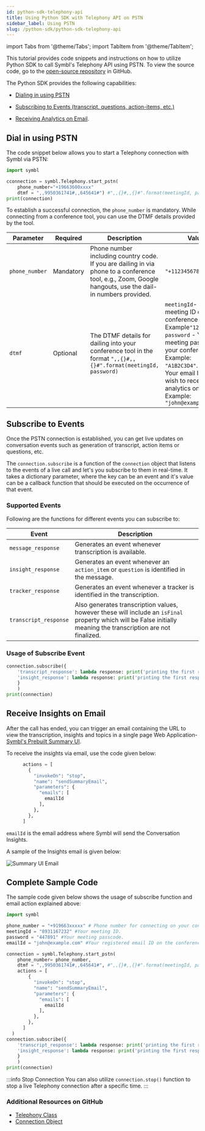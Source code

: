```yaml
---
id: python-sdk-telephony-api
title: Using Python SDK with Telephony API on PSTN 
sidebar_label: Using PSTN 
slug: /python-sdk/python-sdk-telephony-api
---
```

import Tabs from '@theme/Tabs';
import TabItem from '@theme/TabItem';

This tutorial provides code snippets and instructions on how to utilize Python SDK to call Symbl's Telephony API using PSTN. To view the source code, go to the [open-source repository](https://github.com/symblai/symbl-python) in GitHub. 

The Python SDK provides the following capabilities:

- [Dialing in using PSTN](#dial-in-using-pstn)<br/>

- [Subscribing to Events (transcript, questions, action-items, etc.)](#subscribe-to-events)<br/>

- [Receiving Analytics on Email](#receive-insights-on-email).


## Dial in using PSTN

The code snippet below allows you to start a Telephony connection with Symbl via PSTN: 
```py
import symbl

cconnection = symbl.Telephony.start_pstn(
    phone_number="+19663600xxxx"
    dtmf = ",,9950361741#,,645641#") #",,{}#,,{}#".format(meetingId, password)
print(connection)
```
To establish a successful connection, the `phone_number` is mandatory. While connecting from a conference tool, you can use the DTMF details provided by the tool. 

Parameter  | Required | Description | Value
----------- | ------- |  ------- | ------- | 
`phone_number` | Mandatory | Phone number including country code. If you are dailing in via phone to a conference tool, e.g., Zoom, Google hangouts, use the dail-in numbers provided. | `"+11234567890"`
`dtmf`| Optional | The DTMF details for dailing into your conference tool in the format `",,{}#,,{}#".format(meetingId, password)` | `meetingId`- Your meeting ID of your conference tool. Example`"12345"`. &nbsp; &nbsp; `password` - Your meeting password of your conference tool. Example: `"A1B2C3D4"`.&nbsp;&nbsp;`emailId`- Your email ID you wish to receive the analytics on. Example: `"john@example.com"`|

## Subscribe to Events

Once the PSTN connection is established, you can get live updates on conversation events such as generation of transcript, action items or questions, etc.

The `connection.subscribe` is a function of the `connection` object that listens to the events of a live call and let's you subscribe to them in real-time. It takes a dictionary parameter, where the key can be an event and it's value can be a callback function that should be executed on the occurrence of that event.

### Supported Events 

Following are the functions for different events you can subscribe to: 

Event  | Description 
----------- |------- |
`message_response` | Generates an event whenever transcription is available.
`insight_response` | Generates an event whenever an `action_item` or `question` is identified in the message. 
`tracker_response`| Generates an event whenever a tracker is identified in the transcription.
`transcript_response` | Also generates transcription values, however these will include an `isFinal` property which will be False initially meaning the transcription are not finalized.

### Usage of Subscribe Event

```py
connection.subscribe({
    'transcript_response': lambda response: print('printing the first response ' + str(response)), 
    'insight_response': lambda response: print('printing the first response ' + str(response))
    }
    )
print(connection)
```
## Receive Insights on Email

After the call has ended, you can trigger an email containing the URL to view the transcription, insights and topics in a single page Web Application- [Symbl's Prebuilt Summary UI](/docs/pre-built-ui/summary-ui). 

To receive the insights via email, use the code given below:

```py
      actions = [
        {
          "invokeOn": "stop",
          "name": "sendSummaryEmail",
          "parameters": {
            "emails": [
              emailId
            ],
          },
        },
      ]
```

`emailId` is the email address where Symbl will send the Conversation Insights. 

A sample of the Insights email is given below:

![Summary UI Email](/img/python-sdk-email.png)

## Complete Sample Code

The sample code given below shows the usage of subscribe function and email action explained above:

```py
import symbl

phone_number = "+919663xxxxx" # Phone number for connecting on your conference call, e.g., Zoom, Google hangouts. 
meetingId = "8931167232" #Your meeting ID.
password = "447891" #Your meeting passcode.
emailId = "john@example.com" #Your registered email ID on the conference tool.

connection = symbl.Telephony.start_pstn(
    phone_number= phone_number,
    dtmf = ",,9950361741#,,645641#", #",,{}#,,{}#".format(meetingId, password)
    actions = [
        {
          "invokeOn": "stop",
          "name": "sendSummaryEmail",
          "parameters": {
            "emails": [
              emailId
            ],
          },
        },
      ]
  )
connection.subscribe({
    'transcript_response': lambda response: print('printing the first response ' + str(response)), 
    'insight_response': lambda response: print('printing the first response ' + str(response))
    }
    )
print(connection)
```

:::info Stop Connection
You can also utilize `connection.stop()` function to stop a live Telephony connection after a specific time. 
:::

### Additional Resources on GitHub

- [Telephony Class](https://github.com/symblai/symbl-python/blob/main/symbl/readme.md#telephony-class)<br/>
- [Connection Object](https://github.com/symblai/symbl-python/blob/main/symbl/readme.md#connection-object)
